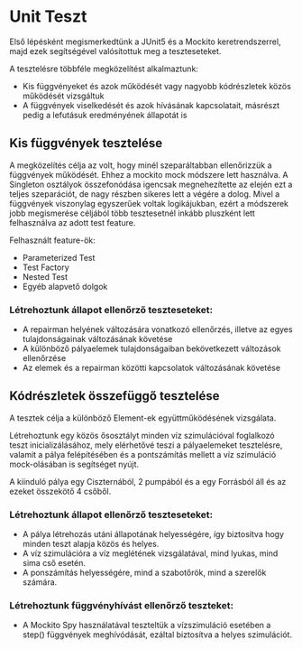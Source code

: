 # Unit Teszt


Első lépésként megismerkedtünk a JUnit5 és a Mockito keretrendszerrel, majd ezek segítségével valósítottuk meg a teszteseteket.

A tesztelésre többféle megközelítést alkalmaztunk:
- Kis függvényeket és azok működését vagy nagyobb kódrészletek közös működését vizsgáltuk
- A függvények viselkedését és azok hívásának kapcsolatait, másrészt pedig a lefutásuk eredményének állapotát is

## Kis függvények tesztelése

A megközelítés célja az volt, hogy minél szeparáltabban ellenőrizzük a függvények működését. Ehhez a mockito mock módszere lett használva. A Singleton osztályok összefonódása igencsak megnehezítette az elején ezt a teljes szeparációt, de nagy részben sikeres lett a végére a dolog.
Mivel a függvények viszonylag egyszerűek voltak logikájukban, ezért a módszerek jobb megismerése céljából több tesztesetnél inkább pluszként lett felhasználva az adott test feature.

Felhasznált feature-ök:
- Parameterized Test
- Test Factory
- Nested Test
- Egyéb alapvető dolgok 

### Létrehoztunk állapot ellenőrző teszteseteket:
- A repairman helyének változására vonatkozó ellenőrzés, illetve az egyes tulajdonságainak változásának követése
- A különböző pályaelemek tulajdonságaiban bekövetkezett változások ellenőrzése
- Az elemek és a repairman közötti kapcsolatok változásának követése



## Kódrészletek összefüggő tesztelése

A tesztek célja a különböző Element-ek együttműködésének vizsgálata.

Létrehoztunk egy közös ősosztályt minden víz szimulációval foglalkozó teszt inicializálásához, mely elérhetővé teszi a pályaelemeket tesztelésre, valamit a pálya felépítésében és a pontszámítás mellett a víz szimuláció mock-olásában is segítséget nyújt.

A kiinduló pálya egy Ciszternából, 2 pumpából és a egy Forrásból áll és az ezeket összekötő 4 csőből.

### Létrehoztunk állapot ellenőrző teszteseteket:
- A pálya létrehozás utáni állapotának helyességére, így biztosítva hogy minden teszt alapja közös és helyes.
- A víz szimulációra a víz meglétének vizsgálatával, mind lyukas, mind sima cső esetén.
- A ponszámítás helyességére, mind a szabotőrök, mind a szerelők számára.

### Létrehoztunk függvényhívást ellenőrző teszteket:
- A Mockito Spy használatával teszteltük a vízszimuláció esetében a step() függvények meghívódását, ezáltal biztosítva a helyes szimulációt.
